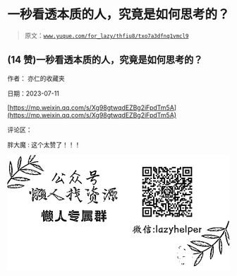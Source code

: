 # 一秒看透本质的人，究竟是如何思考的？

> 原文：[`www.yuque.com/for_lazy/thfiu8/txo7a3dfnq1vmcl9`](https://www.yuque.com/for_lazy/thfiu8/txo7a3dfnq1vmcl9)



## (14 赞)一秒看透本质的人，究竟是如何思考的？ 

作者： 亦仁的收藏夹 

日期：2023-07-11 

[https://mp.weixin.qq.com/s/Xg98gtwqdEZBg2iFpdTm5A](https://mp.weixin.qq.com/s/Xg98gtwqdEZBg2iFpdTm5A) 

评论区： 

胖大魔 : 这个太赞了！！！ 

![](img/894d30a529e7c37bcd3392323c99941c.png)  